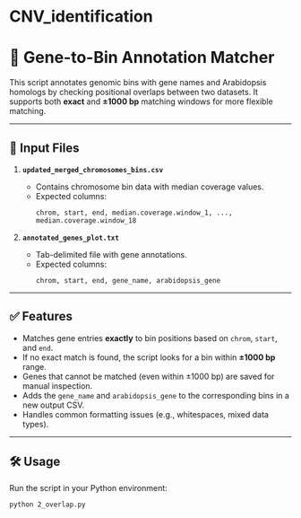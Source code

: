 # CNV_identification
# 🧬 Gene-to-Bin Annotation Matcher

This script annotates genomic bins with gene names and Arabidopsis homologs by checking positional overlaps between two datasets. It supports both **exact** and **±1000 bp** matching windows for more flexible matching.

---

## 📂 Input Files

1. **`updated_merged_chromosomes_bins.csv`**
   - Contains chromosome bin data with median coverage values.
   - Expected columns:
     ```
     chrom, start, end, median.coverage.window_1, ..., median.coverage.window_18
     ```

2. **`annotated_genes_plot.txt`**
   - Tab-delimited file with gene annotations.
   - Expected columns:
     ```
     chrom, start, end, gene_name, arabidopsis_gene
     ```

---

## ✅ Features

- Matches gene entries **exactly** to bin positions based on `chrom`, `start`, and `end`.
- If no exact match is found, the script looks for a bin within **±1000 bp** range.
- Genes that cannot be matched (even within ±1000 bp) are saved for manual inspection.
- Adds the `gene_name` and `arabidopsis_gene` to the corresponding bins in a new output CSV.
- Handles common formatting issues (e.g., whitespaces, mixed data types).

---

## 🛠 Usage

Run the script in your Python environment:

```bash
python 2_overlap.py
